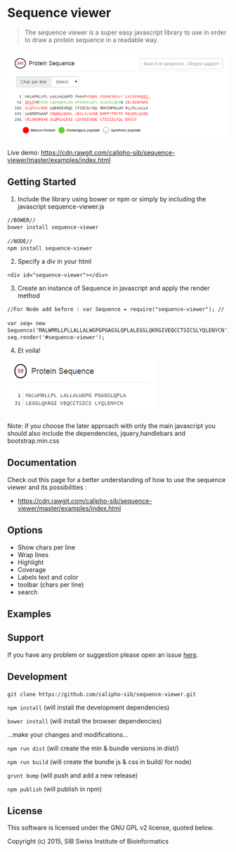 # Sequence viewer

> The sequence viewer is a super easy javascript library to use in order to draw a protein sequence in a readable way.

![Sequence viewer1](/assets/sequence-viewer-complete.png)

Live demo: https://cdn.rawgit.com/calipho-sib/sequence-viewer/master/examples/index.html

## Getting Started

1) Include the library using bower or npm or simply by including the javascript sequence-viewer.js
```
//BOWER//
bower install sequence-viewer

//NODE//
npm install sequence-viewer
```

2) Specify a div in your html
```
<div id="sequence-viewer"></div>
```
3) Create an instance of Sequence in javascript and apply the render method
```
//For Node add before : var Sequence = require("sequence-viewer"); //

var seq= new Sequence('MALWMRLLPLLALLALWGPGPGAGSLQPLALEGSLQKRGIVEQCCTSICSLYQLENYCN');
seq.render('#sequence-viewer');
```
4) Et voila!

![Sequence viewer2](/assets/sequence-viewer-simple.png)


Note: if you choose the later approach with only the main javascript you should also include the dependencies, jquery,handlebars and bootstrap.min.css

## Documentation

Check out this page for a better understanding of how to use the sequence viewer and its possibilities :
* https://cdn.rawgit.com/calipho-sib/sequence-viewer/master/examples/index.html


## Options
* Show chars per line
* Wrap lines
* Highlight
* Coverage
* Labels text and color
* toolbar (chars per line)
* search

## Examples 

[](https://search.nextprot.org/entry/NX_P01308/view/proteomics)

## Support

If you have any problem or suggestion please open an issue [here](https://github.com/calipho-sib/sequence-viewer/issues).

## Development

`git clone https://github.com/calipho-sib/sequence-viewer.git` 

`npm install`  (will install the development dependencies)

`bower install`  (will install the browser dependencies)

...make your changes and modifications...

`npm run dist` (will create the min & bundle versions in dist/)

`npm run build` (will create the bundle js & css in build/ for node)

`grunt bump` (will push and add a new release)

`npm publish` (will publish in npm)



## License 
This software is licensed under the GNU GPL v2 license, quoted below.

Copyright (c) 2015, SIB Swiss Institute of Bioinformatics



